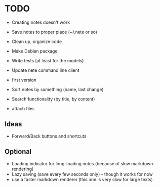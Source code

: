 # TODO
* Creating notes doesn't work
* Save notes to proper place (~/.nete or so)
* Clean up, organize code
* Make Debian package
* Write tests (at least for the models)
* Update nete command line client
* first version

* Sort notes by something (name, last change)
* Search functionality (by title, by content)

* attach files

## Ideas
* Forward/Back buttons and shortcuts

## Optional
* Loading indicator for long-loading notes (because of slow markdown-rendering)
* Lazy saving (save every few seconds only) - though it works for now
* use a faster markdown renderer (this one is very slow for large texts)

